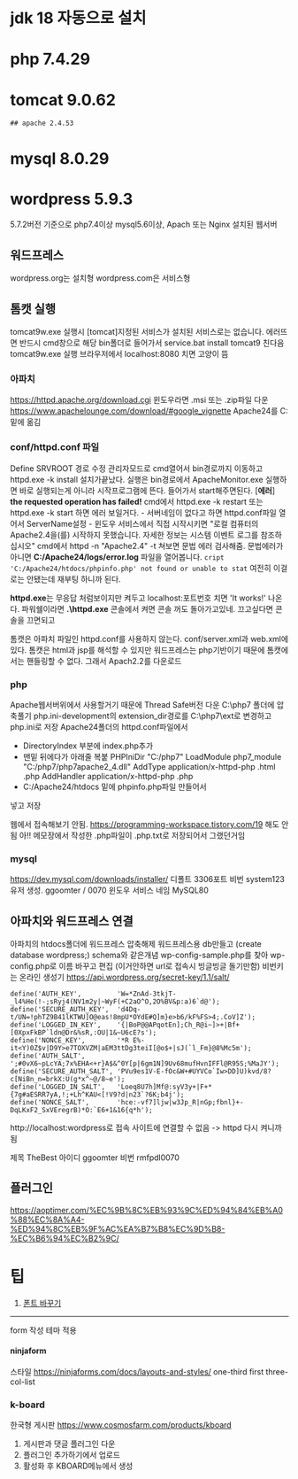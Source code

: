 # jdk 18 자동으로 설치
# php 7.4.29
# tomcat 9.0.62
    ## apache 2.4.53
# mysql 8.0.29
# wordpress 5.9.3

5.7.2버전 기준으로 php7.4이상 mysql5.6이상, Apach 또는 Nginx 설치된 웹서버




## 워드프레스
wordpress.org는 설치형
wordpress.com은 서비스형

## 톰캣 실행
tomcat9w.exe 실행시 [tomcat]지정된 서비스가 설치된 서비스로는 없습니다. 에러뜨면
반드시 cmd창으로 해당 bin폴더로 들어가서 
service.bat install tomcat9
친다음 tomcat9w.exe 실행 
브라우저에서 localhost:8080 치면 고양이 뜸

### 아파치
https://httpd.apache.org/download.cgi
윈도우라면 .msi 또는 .zip파일 다운
https://www.apachelounge.com/download/#google_vignette
Apache24를 C:밑에 옮김
### conf/httpd.conf 파일
Define SRVROOT 경로 수정
관리자모드로 cmd열어서 bin경로까지 이동하고httpd.exe -k install 
설치가끝났다. 
실행은 bin경로에서 ApacheMonitor.exe
실행하면 바로 실행되는게 아니라 시작프로그램에 뜬다. 들어가서 start해주면된다.
[**에러**] **the requested operation has failed!**
cmd에서  httpd.exe -k restart 또는  httpd.exe -k start 하면 에러 보일거다.
    - 서버네임이 없다고 하면 httpd.conf파일 열어서 ServerName설정
    - 윈도우 서비스에서 직접 시작시키면 "로컬 컴퓨터의 Apache2.4을(를) 시작하지 못했습니다. 자세한 정보는 시스템 이벤트 로그를 참조하십시오"
cmd에서 httpd -n "Apache2.4" -t 쳐보면 문법 에러 검사해줌.
문법에러가 아니면 **C:/Apache24/logs/error.log** 파일을 열어봅니다.
```cript 'C:/Apache24/htdocs/phpinfo.php' not found or unable to stat```
여전히 이걸로는 안됐는데 재부팅 하니까 된다.



**httpd.exe**는 무응답 처럼보이지만 켜두고 localhost:포트번호 치면 'It works!' 나온다.
파워쉘이라면 **.\httpd.exe**
콘솔에서 켜면 콘솔 꺼도 돌아가고있네.
끄고싶다면 콘솔을 끄면되고


톰캣은 아파치 파일인 httpd.conf를 사용하지 않는다.
conf/server.xml과 web.xml에 있다.
톰캣은 html과 jsp를 해석할 수 있지만 워드프레스는 php기반이기 때문에 톰캣에서는 핸들링할 수 없다.
그래서 Apach2.2를 다운로드

### php
Apache웹서버위에서 사용할거기 때문에 Thread Safe버전 다운
C:\php7 폴더에 압축풀기
php.ini-development의 extension_dir경로를 C:\php7\ext로 변경하고 php.ini로 저장
Apache24폴더의 httpd.conf파일에서
- DirectoryIndex 부분에 index.php추가
- 맨밑</IfModule> 뒤에다가 아래줄 복붙
PHPIniDir "C:/php7"
LoadModule php7_module "C:/php7/php7apache2_4.dll"
AddType application/x-httpd-php .html .php
AddHandler application/x-httpd-php .php
-  C:/Apache24/htdocs 밑에 phpinfo.php파일 만들어서
<?php phpinfo(); ?> 넣고 저장
웹에서 접속해보기
안됨. 
https://programming-workspace.tistory.com/19
해도 안됨
아!! 메모장에서 작성한 .php파일이 .php.txt로 저장되어서 그랬던거임

### mysql
https://dev.mysql.com/downloads/installer/
디폴트 3306포트
비번 system123
유저 생성. ggoomter / 0070
윈도우 서비스 네임 MySQL80

## 아파치와 워드프레스 연결
아파치의 htdocs폴더에 워드프레스 압축해제
워드프레스용 db만들고 (create database wordpress;) schema와 같은개념
wp-config-sample.php를 찾아 wp-config.php로 이름 바꾸고 편집
(이거안하면 url로 접속시 빙글빙글 돌기만함)
비번키는 온라인 생성기 https://api.wordpress.org/secret-key/1.1/salt/
```
define('AUTH_KEY',         'W=*ZnAd-3tkjT-_l4%He(!-;sRyj4(NV1m2y|~WyF(+C2aO^O,2O%BV&p:a)6`d@');
define('SECURE_AUTH_KEY',  'd4Dq-t/UN=!phTZ9B41lKTWU]O@eas!8mpU*OYdE#Q]m}e>b6/kF%FS>4;.CoV]Z');
define('LOGGED_IN_KEY',    '{|BoP@@APqotEn];Ch_R@i~]>+|Bf+[0XpxFkBP`ldn@Dr&%sR,:OU|1&~U6cE?s');
define('NONCE_KEY',        '*R E%-it<Y)0Z$v|D9Y>e7TOXVZM|aEM3ttDg3teiI[@o$+|sJ(`l_Fm}@8%Mc5m');
define('AUTH_SALT',        ';#0vX6~pLcYA;7x%EHA<+r}A$&^0Y[p|6gm1N]9Uv68mufHvnIFFl@R95S;%MaJY');
define('SECURE_AUTH_SALT', 'PVu9es1V-E-fOc&W+#UYVCo`Iw>DD]U)kvd/8?c[NiBn_n=brkX:U(g*x^~@/8~e');
define('LOGGED_IN_SALT',   'Loeq8U7h]Mf@:syV3y+|F+*{7g#aESRR7yA,!;+Lh^KAU<[!V9?d|n23`?6K;b4j');
define('NONCE_SALT',       'hce:-vf7]ljw|w3Jp_R|nGp;fbnl}+-DqLKxF2_SxVEregrB)*O:`E6+1&16{q*h');
```

http://localhost:wordpress로 접속
사이트에 연결할 수 없음 -> httpd 다시 켜니까 됨

제목 TheBest
아이디 ggoomter
비번 rmfpdl0070




## 플러그인
https://aoptimer.com/%EC%9B%8C%EB%93%9C%ED%94%84%EB%A0%88%EC%8A%A4-%ED%94%8C%EB%9F%AC%EA%B7%B8%EC%9D%B8-%EC%B6%94%EC%B2%9C/


# 팁
1. [폰트 바꾸기](https://blog.steamedu123.com/entry/%EC%9B%8C%EB%93%9C%ED%94%84%EB%A0%88%EC%8A%A4-%ED%8F%B0%ED%8A%B8-%EB%B0%94%EA%BE%B8%EA%B8%B0)



---
form 작성
테마 적용


#### ninjaform
스타일 https://ninjaforms.com/docs/layouts-and-styles/
one-third first 
three-col-list

### k-board
한국형 게시판
https://www.cosmosfarm.com/products/kboard
1. 게시판과 댓글 플러그인 다운
2. 플러그인 추가하기에서 업로드
3. 활성화 후 KBOARD메뉴에서 생성